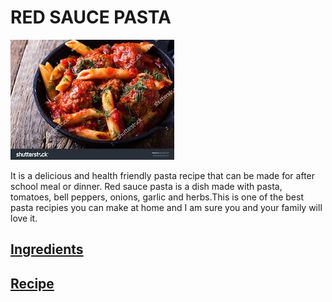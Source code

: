 # RED SAUCE PASTA

![red sauce pasta](/images/pasta.jpg)

It is a delicious and health friendly pasta recipe that can be made for after school meal or dinner. Red sauce pasta is a dish made with pasta, tomatoes, bell peppers, onions, garlic and herbs.This is one of the best pasta recipies you can make at home and I am sure you and your family will love it.

## [Ingredients](ingredients.md)

## [Recipe](Recipe.md)